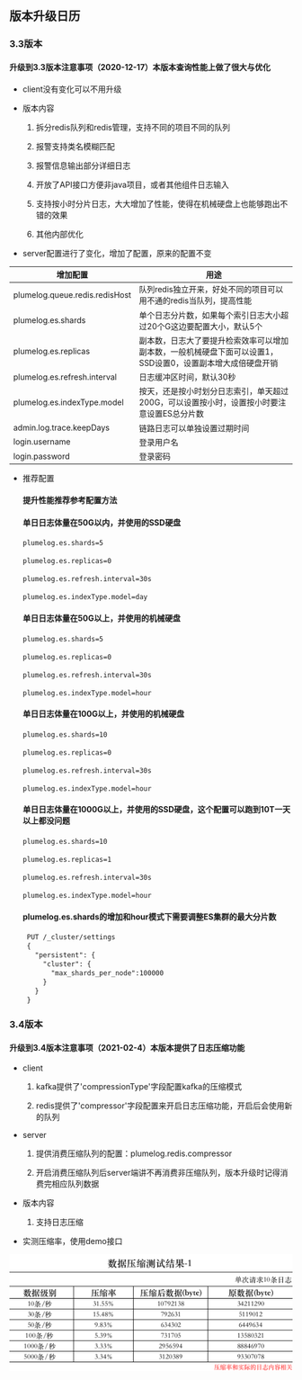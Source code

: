  ## 版本升级日历
 
 ### 3.3版本
 
 #### 升级到3.3版本注意事项（2020-12-17）本版本查询性能上做了很大与优化
  
 * client没有变化可以不用升级
 
 * 版本内容
 
   1. 拆分redis队列和redis管理，支持不同的项目不同的队列
   
   2. 报警支持类名模糊匹配
   
   3. 报警信息输出部分详细日志
   
   4. 开放了API接口方便非java项目，或者其他组件日志输入
   
   5. 支持按小时分片日志，大大增加了性能，使得在机械硬盘上也能够跑出不错的效果
   
   6. 其他内部优化
   
 
 * server配置进行了变化，增加了配置，原来的配置不变
    
|  增加配置   | 用途  |
|  ----  | ----  |
|  plumelog.queue.redis.redisHost   | 队列redis独立开来，好处不同的项目可以用不通的redis当队列，提高性能 |
|  plumelog.es.shards   | 单个日志分片数，如果每个索引日志大小超过20个G这边要配置大小，默认5个  |
|  plumelog.es.replicas   | 副本数，日志大了要提升检索效率可以增加副本数，一般机械硬盘下面可以设置1，SSD设置0，设置副本增大成倍硬盘开销  |
|  plumelog.es.refresh.interval   | 日志缓冲区时间，默认30秒  |
|  plumelog.es.indexType.model   | 按天，还是按小时划分日志索引，单天超过200G，可以设置按小时，设置按小时要注意设置ES总分片数  |
|  admin.log.trace.keepDays   | 链路日志可以单独设置过期时间  |
|  login.username   | 登录用户名  |
|  login.password   | 登录密码 |

* 推荐配置

   #### 提升性能推荐参考配置方法
      
    #### 单日日志体量在50G以内，并使用的SSD硬盘
      
      plumelog.es.shards=5
      
      plumelog.es.replicas=0
      
      plumelog.es.refresh.interval=30s
      
      plumelog.es.indexType.model=day
      
    #### 单日日志体量在50G以上，并使用的机械硬盘
      
      plumelog.es.shards=5
      
      plumelog.es.replicas=0
      
      plumelog.es.refresh.interval=30s
      
      plumelog.es.indexType.model=hour
      
    #### 单日日志体量在100G以上，并使用的机械硬盘
      
      plumelog.es.shards=10
      
      plumelog.es.replicas=0
      
      plumelog.es.refresh.interval=30s
      
      plumelog.es.indexType.model=hour
      
    #### 单日日志体量在1000G以上，并使用的SSD硬盘，这个配置可以跑到10T一天以上都没问题
      
      plumelog.es.shards=10
      
      plumelog.es.replicas=1
      
      plumelog.es.refresh.interval=30s
      
      plumelog.es.indexType.model=hour
      
    #### plumelog.es.shards的增加和hour模式下需要调整ES集群的最大分片数
      
       PUT /_cluster/settings
       {
         "persistent": {
           "cluster": {
             "max_shards_per_node":100000
           }
         }
       }

### 3.4版本

#### 升级到3.4版本注意事项（2021-02-4）本版本提供了日志压缩功能


* client

    1. kafka提供了'compressionType'字段配置kafka的压缩模式

    2. redis提供了'compressor'字段配置来开启日志压缩功能，开启后会使用新的队列
    
* server

    1. 提供消费压缩队列的配置：plumelog.redis.compressor

    2. 开启消费压缩队列后server端讲不再消费非压缩队列，版本升级时记得消费完相应队列数据

* 版本内容

    1. 支持日志压缩

* 实测压缩率，使用demo接口

![实测压缩率](/pic/compress.png)